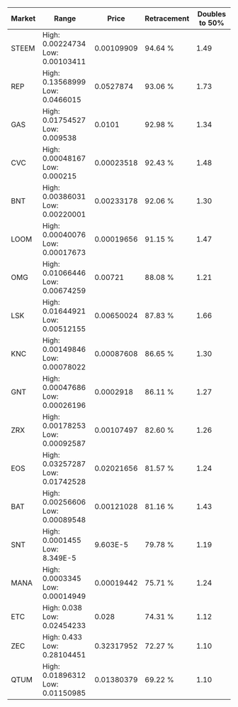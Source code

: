 | Market | Range | Price| Retracement | Doubles to 50% |
| --- | --- | --- | --- | --- |
| STEEM | High: 0.00224734<br />Low: 0.00103411 | 0.00109909 | 94.64 % | 1.49 |
| REP | High: 0.13568999<br />Low: 0.0466015 | 0.0527874 | 93.06 % | 1.73 |
| GAS | High: 0.01754527<br />Low: 0.009538 | 0.0101 | 92.98 % | 1.34 |
| CVC | High: 0.00048167<br />Low: 0.000215 | 0.00023518 | 92.43 % | 1.48 |
| BNT | High: 0.00386031<br />Low: 0.00220001 | 0.00233178 | 92.06 % | 1.30 |
| LOOM | High: 0.00040076<br />Low: 0.00017673 | 0.00019656 | 91.15 % | 1.47 |
| OMG | High: 0.01066446<br />Low: 0.00674259 | 0.00721 | 88.08 % | 1.21 |
| LSK | High: 0.01644921<br />Low: 0.00512155 | 0.00650024 | 87.83 % | 1.66 |
| KNC | High: 0.00149846<br />Low: 0.00078022 | 0.00087608 | 86.65 % | 1.30 |
| GNT | High: 0.00047686<br />Low: 0.00026196 | 0.0002918 | 86.11 % | 1.27 |
| ZRX | High: 0.00178253<br />Low: 0.00092587 | 0.00107497 | 82.60 % | 1.26 |
| EOS | High: 0.03257287<br />Low: 0.01742528 | 0.02021656 | 81.57 % | 1.24 |
| BAT | High: 0.00256606<br />Low: 0.00089548 | 0.00121028 | 81.16 % | 1.43 |
| SNT | High: 0.0001455<br />Low: 8.349E-5 | 9.603E-5 | 79.78 % | 1.19 |
| MANA | High: 0.0003345<br />Low: 0.00014949 | 0.00019442 | 75.71 % | 1.24 |
| ETC | High: 0.038<br />Low: 0.02454233 | 0.028 | 74.31 % | 1.12 |
| ZEC | High: 0.433<br />Low: 0.28104451 | 0.32317952 | 72.27 % | 1.10 |
| QTUM | High: 0.01896312<br />Low: 0.01150985 | 0.01380379 | 69.22 % | 1.10 |
